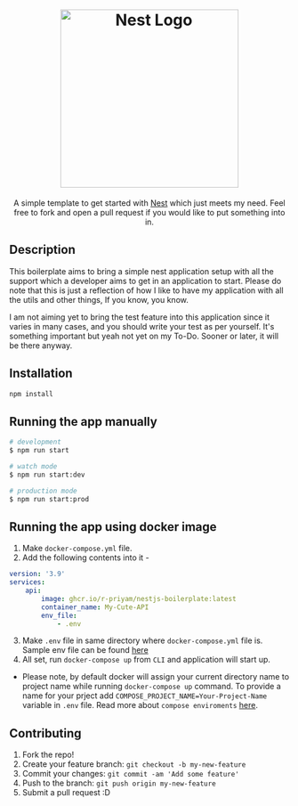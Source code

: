 <h1 align="center">
  <a href="https://nestjs.com/" target="blank"><img src="https://nestjs.com/img/logo_text.svg" width="320" alt="Nest Logo" /></a>
</h1>

<p align="center">A simple template to get started with <a href="https://github.com/nestjs/nest" target="_blank">Nest</a> which just meets my need. Feel free to fork and open a pull request if you would like to put something into in.</p>

## Description

This boilerplate aims to bring a simple nest application setup with all the support which a developer aims to get in an application to start. Please do note that this is just a reflection of how I like to have my application with all the utils and other things, If you know, you know.

I am not aiming yet to bring the test feature into this application since it varies in many cases, and you should write your test as per yourself. It's something important but yeah not yet on my To-Do. Sooner or later, it will be there anyway.

## Installation

```bash
npm install
```

## Running the app manually

```bash
# development
$ npm run start

# watch mode
$ npm run start:dev

# production mode
$ npm run start:prod
```

## Running the app using docker image

1. Make `docker-compose.yml` file.
2. Add the following contents into it -

```yml
version: '3.9'
services:
    api:
        image: ghcr.io/r-priyam/nestjs-boilerplate:latest
        container_name: My-Cute-API
        env_file:
            - .env
```

3. Make `.env` file in same directory where `docker-compose.yml` file is. Sample env file can be found [here](https://github.com/r-priyam/nestjs-boilerplate/blob/master/.env.example)
4. All set, run `docker-compose up` from `CLI` and application will start up.

-   Please note, by default docker will assign your current directory name to project name while running `docker-compose up` command. To provide a name for your prject add `COMPOSE_PROJECT_NAME=Your-Project-Name` variable in `.env` file. Read more about `compose enviroments` [here](https://docs.docker.com/compose/reference/envvars/).

## Contributing

1. Fork the repo!
2. Create your feature branch: `git checkout -b my-new-feature`
3. Commit your changes: `git commit -am 'Add some feature'`
4. Push to the branch: `git push origin my-new-feature`
5. Submit a pull request :D
